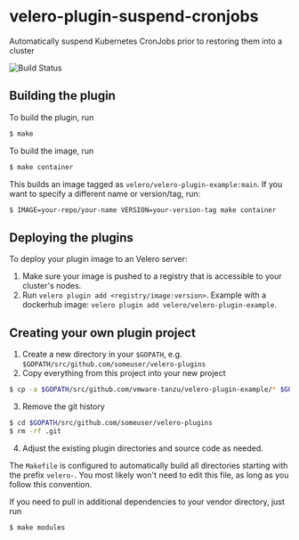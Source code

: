 # velero-plugin-suspend-cronjobs

Automatically suspend Kubernetes CronJobs prior to restoring them into a cluster

![Build Status][1]

## Building the plugin

To build the plugin, run

```bash
$ make
```

To build the image, run

```bash
$ make container
```

This builds an image tagged as `velero/velero-plugin-example:main`. If you want to specify a different name or version/tag, run:

```bash
$ IMAGE=your-repo/your-name VERSION=your-version-tag make container 
```

## Deploying the plugins

To deploy your plugin image to an Velero server:

1. Make sure your image is pushed to a registry that is accessible to your cluster's nodes.
2. Run `velero plugin add <registry/image:version>`. Example with a dockerhub image: `velero plugin add velero/velero-plugin-example`.


## Creating your own plugin project

1. Create a new directory in your `$GOPATH`, e.g. `$GOPATH/src/github.com/someuser/velero-plugins`
2. Copy everything from this project into your new project

```bash
$ cp -a $GOPATH/src/github.com/vmware-tanzu/velero-plugin-example/* $GOPATH/src/github.com/someuser/velero-plugins/.
```

3. Remove the git history

```bash
$ cd $GOPATH/src/github.com/someuser/velero-plugins
$ rm -rf .git
```

4. Adjust the existing plugin directories and source code as needed.

The `Makefile` is configured to automatically build all directories starting with the prefix `velero-`.
You most likely won't need to edit this file, as long as you follow this convention.

If you need to pull in additional dependencies to your vendor directory, just run

```bash
$ make modules
```

[1]: https://github.com/vmware-tanzu/velero-plugin-example/workflows/Continuous%20Integration/badge.svg

